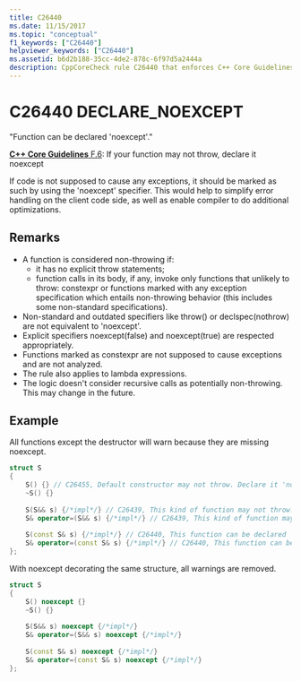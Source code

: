 ```yaml
---
title: C26440
ms.date: 11/15/2017
ms.topic: "conceptual"
f1_keywords: ["C26440"]
helpviewer_keywords: ["C26440"]
ms.assetid: b6d2b188-35cc-4de2-878c-6f97d5a2444a
description: CppCoreCheck rule C26440 that enforces C++ Core Guidelines F.6
---
```

# C26440 DECLARE_NOEXCEPT

"Function can be declared 'noexcept'."

[**C++ Core Guidelines** F.6](https://github.com/isocpp/CppCoreGuidelines/blob/master/CppCoreGuidelines.md#f6-if-your-function-may-not-throw-declare-it-noexcept): If your function may not throw, declare it noexcept

If code is not supposed to cause any exceptions, it should be marked as such by using the 'noexcept' specifier. This would help to simplify error handling on the client code side, as well as enable compiler to do additional optimizations.

## Remarks

- A function is considered non-throwing if:
  - it has no explicit throw statements;
  - function calls in its body, if any, invoke only functions that unlikely to throw: constexpr or functions marked with any exception specification which entails non-throwing behavior (this includes some non-standard specifications).
- Non-standard and outdated specifiers like throw() or declspec(nothrow) are not equivalent to 'noexcept'.
- Explicit specifiers noexcept(false) and noexcept(true) are respected appropriately.
- Functions marked as constexpr are not supposed to cause exceptions and are not analyzed.
- The rule also applies to lambda expressions.
- The logic doesn't consider recursive calls as potentially non-throwing. This may change in the future.

## Example
All functions except the destructor will warn because they are missing noexcept. 
```cpp
struct S 
{
    S() {} // C26455, Default constructor may not throw. Declare it 'noexcept' 
    ~S() {}
    
    S(S&& s) {/*impl*/} // C26439, This kind of function may not throw. Declare it 'noexcept' (f.6)
    S& operator=(S&& s) {/*impl*/} // C26439, This kind of function may not throw. Declare it 'noexcept' (f.6)
    
    S(const S& s) {/*impl*/} // C26440, This function can be declared 'noexcept'
    S& operator=(const S& s) {/*impl*/} // C26440, This function can be declared 'noexcept'
};
```
With noexcept decorating the same structure, all warnings are removed.
```cpp
struct S 
{
    S() noexcept {}
    ~S() {}
    
    S(S&& s) noexcept {/*impl*/}
    S& operator=(S&& s) noexcept {/*impl*/}
    
    S(const S& s) noexcept {/*impl*/}
    S& operator=(const S& s) noexcept {/*impl*/}
};
```
